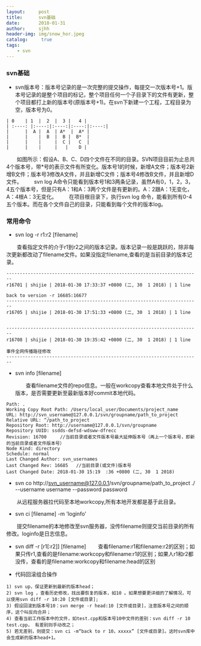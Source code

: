 ```yaml
---
layout:     post
title:      svn基础
date:       2018-01-31
author:     sjhh
header-img: img/snow_hor.jpeg
catalog: 	 true
tags:
    - svn
---
```


### svn基础

   - svn版本号：版本号记录的是一次完整的提交操作，每提交一次版本号+1。版本号记录的是整个项目的标记，整个项目任何一个子目录下的文件有更新，整个项目都打上新的版本号(原版本号+1)。在svn下新建一个工程，工程目录为空，版本号为0。
   
   
    | 0    | 1  |  2  |  3 |   4 |
    | :----: |:----:|:----:|:----:|:----:|
    |      |  A |  A  | A*  |  A* |  
    |      |    |  B  |  B |  B*  |  
    |      |    |     |  C |   C  |   
    |      |    |     |   |    D |
    
    
&emsp;&emsp;如图所示：假设A、B、C、D四个文件在不同的目录。SVN项目目前为止总共4个版本号，带*号的表示文件有所变化。版本号1的时候，新增A文件；版本号2新增B文件；版本号3修改A文件，并且新增C文件；版本号4修改B文件，并且新增D文件。
&emsp;&emsp;svn log  A命令只能看到版本号1和3两条记录，虽然A有0，1，2，3，4五个版本号，但是只有A：1和A：3两个文件是有更新的。A：2跟A：1无变化，A：4根A：3无变化。
&emsp;&emsp;在项目根目录下，执行svn log 命令，能看到所有0-4五个版本。而在各个文件自己的目录，只能看到每个文件的版本log。

### 常用命令
   
-  svn log -r r1:r2 [filename]
 
 &emsp;&emsp;查看指定文件的介于r1到r2之间的版本记录。版本记录一般是跳跃的，除非每次更新都改动了filename文件。如果没指定filename,查看的是当前目录的版本记录。

        
```
------------------------------------------------------------------------
r16701 | shijie | 2018-01-30 17:33:37 +0800 (二, 30  1 2018) | 1 line

back to version -r 16685:16677 
------------------------------------------------------------------------
r16705 | shijie | 2018-01-30 17:51:33 +0800 (二, 30  1 2018) | 1 line


------------------------------------------------------------------------
r16708 | shijie | 2018-01-30 19:35:42 +0800 (二, 30  1 2018) | 1 line

事件全网传播路径修改
------------------------------------------------------------------------

```

-  svn info [filename]
    
    &emsp;&emsp;查看filename文件的repo信息。一般在workcopy查看本地文件处于什么版本，是否需要更新至最新版本好commit本地代码。  
        
```
Path: .
Working Copy Root Path: /Users/local_user/Documents/project_name
URL: http://svn_username@127.0.0.1/svn/groupname/path_to_project
Relative URL: ^/path_to_project
Repository Root: http://username@127.0.0.1/svn/groupname
Repository UUID: ssdds-defsd-wdsww-dfrecc
Revision: 16700     //当前目录或者文件版本号最大延伸版本号（再上一个版本号，即新的当前目录或者文件版本号）
Node Kind: directory
Schedule: normal
Last Changed Author: svn_usernames
Last Changed Rev: 16685   //当前目录(或文件)版本号
Last Changed Date: 2018-01-30 15:19  :36 +0800 (二, 30  1 2018)

```
    
- svn co http://svn_username@127.0.0.1/svn/groupname/path_to_project ./ --username username --password password

&emsp;&emsp;从远程服务器拉代码至本地workcopy,所有本地开发都是基于此目录。

- svn ci [filename]  -m 'loginfo'

&emsp;&emsp;提交filename的本地修改至svn服务器，没传filename则提交当前目录的所有修改。loginfo是日志信息。

- svn diff -r [r1[:r2]] [filename]
&emsp;&emsp;查看filename:r1和filename:r2的区别；如果只传r1,查看的是filename:workcopy和filename:r1的区别；如果人r1和r2都没传，查看的是filename:workcopy和filename:head的区别

- 代码回滚组合操作

 ```
1) svn up，保证更新到最新的版本head；
2) svn log ，查看历史修改，找出要恢复的版本，如10 。如果想要更详细的了解情况，可以使用svn diff -r 10:20 [文件或目录];
3) 假设回滚到版本号10：svn merge -r head:10 [文件或目录]，注意版本号之间的顺序，这个叫反向合并；
4) 查看当前工作版本中的文件，如test.cpp和版本号10中文件的差别：svn diff -r 10 test.cpp， 有差别则手动改之；
5) 若无差别，则提交：svn ci -m“back to r 10，xxxxx” [文件或目录]。这时svn库中会生成新的版本head+1。
 ```





